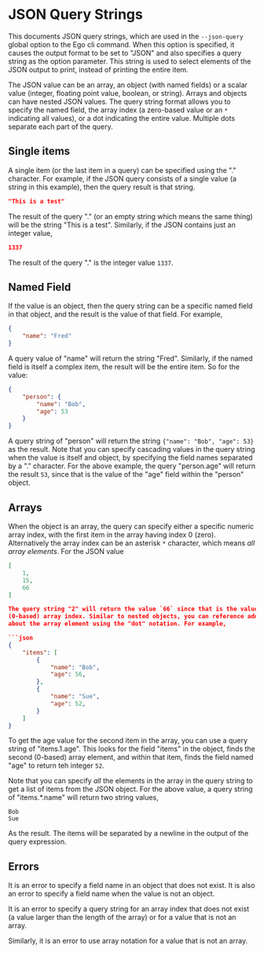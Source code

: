 # JSON Query Strings

This documents JSON query strings, which are used in the `--json-query` global option
to the Ego cli command. When this option is specified, it causes the output format to
be set to "JSON" and also specifies a query string as the option parameter. This string
is used to select elements of the JSON output to print, instead of printing the entire
item.

The JSON value can be an array, an object (with named fields) or a scalar value (integer,
floating point value, boolean, or string). Arrays and objects can have nested JSON values.
The query string format allows you to specify the named field, the array index (a zero-based
value or an `*` indicating all values), or a dot indicating the entire value.  Multiple dots
separate each part of the query.

## Single items

A single item (or the last item in a query) can be specified using the "." character. For
example, if the JSON query consists of a single value (a string in this example), then
the query result is that string.

```json
"This is a test"
````

The result of the query "." (or an empty string which means the same thing) will be the
string "This is a test". Similarly, if the JSON contains just an integer value,

```json
1337
```

The result of the query "." is the integer value `1337`.

## Named Field

If the value is an object, then the query string can be a specific named field in
that object, and the result is the value of that field. For example,

```json
{
    "name": "Fred"
}
```

A query value of "name" will return the string "Fred". Similarly, if the named
field is itself a complex item, the result will be the entire item. So for the
value:

```json
{
    "person": {
        "name": "Bob",
        "age": 53
    }
}
```

A query string of "person" will return the string `{"name": "Bob", "age": 53}`
as the result. Note that you can specify cascading values in the query string
when the value is itself and object, by specifying the field names separated
by a "." character. For the above example, the query "person.age" will return
the result `53`, since that is the value of the "age" field within the "person"
object.

## Arrays

When the object is an array, the query can specify either a specific numeric
array index, with the first item in the array having index 0 (zero). Alternatively
the array index can be an asterisk `*` character, which means _all array elements_.
For the JSON value

```json
[
    1,
    15,
    66
]

The query string "2" will return the value `66` since that is the value at the third
(0-based) array index. Similar to nested objects, you can reference additional information
about the array element using the "dot" notation. For example,

```json
{
    "items": [
        {
            "name": "Bob",
            "age": 56,
        },
        {
            "name": "Sue",
            "age": 52,
        }
    ]
}
```

To get the age value for the second item in the array, you can use a query
string of "items.1.age". This looks for the field "items" in the object, finds
the second (0-based) array element, and within that item, finds the field named
"age" to return teh integer `52`.

Note that you can specify _all_ the elements in the array in the query string
to get a list of items from the JSON object. For the above value, a query
string of "items.*.name" will return two string values,

```text
Bob
Sue
```

As the result. The items will be separated by a newline in the output of the
query expression.

## Errors

It is an error to specify a field name in an object that does not exist. It
is also an error to specify a field name when the value is not an object.

It is an error to specify a query string for an array index that does not exist
(a value larger than the length of the array) or for a value that is not an
array.

Similarly, it is an error to use array notation for a value that is not an array.
